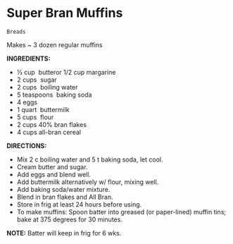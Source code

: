 # Super Bran Muffins

`Breads`

Makes ~ 3 dozen regular muffins

**INGREDIENTS:**

- 1⁄2 cup  butteror 1/2 cup margarine
- 2 cups  sugar
- 2 cups  boiling water
- 5 teaspoons  baking soda
- 4 eggs
- 1 quart  buttermilk
- 5 cups  flour
- 2 cups 40% bran flakes
- 4 cups all-bran cereal

**DIRECTIONS:**

- Mix 2 c boiling water and 5 t baking soda, let cool.
- Cream butter and sugar.
- Add eggs and blend well.
- Add buttermilk alternatively w/ flour, mixing well.
- Add baking soda/water mixture.
- Blend in bran flakes and All Bran.
- Store in frig at least 24 hours before using.
- To make muffins: Spoon batter into greased (or paper-lined) muffin tins; bake at 375 degrees for 30 minutes.

**NOTE:** Batter will keep in frig for 6 wks.
